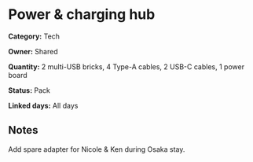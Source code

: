 # Power & charging hub

**Category:** Tech

**Owner:** Shared

**Quantity:** 2 multi-USB bricks, 4 Type-A cables, 2 USB-C cables, 1 power board

**Status:** Pack

**Linked days:** All days

## Notes
Add spare adapter for Nicole & Ken during Osaka stay.
